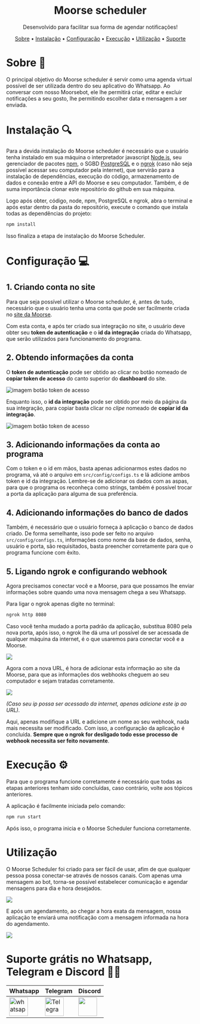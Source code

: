 <h1 align="center">Moorse scheduler</h1>

<p align="center">Desenvolvido para facilitar sua forma de agendar notificações!</p>

<p align="center">
  <a href="#Sobre">Sobre</a> • 
  <a href="#Instalação">Instalação</a> • 
  <a href="#Configuração">Configuração</a> • 
  <a href="#Execução">Execução</a> • 
  <a href="#Utilização">Utilização</a> •
  <a href="#Suporte grátis em Whatsapp, Telegram e Discord">Suporte</a>
</p>

# Sobre :rocket:

O principal objetivo do Moorse scheduler é servir como uma agenda virtual possível de ser utilizada dentro do seu aplicativo do Whatsapp. Ao conversar com nosso Moorsebot, ele lhe permitirá criar, editar e excluir notificações a seu gosto, lhe permitindo escolher data e mensagem a ser enviada.

# Instalação :mag:

Para a devida instalação do Moorse scheduler é necessário que o usuário tenha instalado em sua máquina o interpretador javascript <a href="https://nodejs.org/en/" target="_blank">Node.js</a>, seu gerenciador de pacotes <a href="https://www.npmjs.com/" target="_blank">npm</a>, o SGBD <a href="https://www.postgresql.org/" target="_blank">PostgreSQL</a> e o <a href="https://ngrok.com/" target="_blank">ngrok</a> (caso não seja possível acessar seu computador pela internet), que servirão para a instalação de dependências, execução do código, armazenamento de dados e conexão entre a API do Moorse e seu computador. Também, é de suma importância clonar este repositório do github em sua máquina.

Logo após obter, código, node, npm, PostgreSQL e ngrok, abra o terminal e após estar dentro da pasta do repositório, execute o comando que instala todas as dependências do projeto:

```bash
npm install
```

Isso finaliza a etapa de instalação do Moorse Scheduler.

# Configuração :computer:

## 1. Criando conta no site

Para que seja possível utilizar o Moorse scheduler, é, antes de tudo, necessário que o usuário tenha uma conta que pode ser facilmente criada no <a href="https://moorse.io/" target="_blanket">site da Moorse</a>.

Com esta conta, e após ter criado sua integração no site, o usuário deve obter seu <strong>token de autenticação</strong> e o <strong>id da integração</strong> criada do Whatsapp, que serão utilizados para funcionamento do programa.

## 2. Obtendo informações da conta

O <strong>token de autenticação</strong> pode ser obtido ao clicar no botão nomeado de <strong>copiar token de acesso</strong> do canto superior do <strong>dashboard</strong> do site.

<img alt="imagem botão token de acesso" src="images/token.png"></img>

Enquanto isso, o <strong>id da integração</strong> pode ser obtido por meio da página da sua integração, para copiar basta clicar no <i>clipe</i> nomeado de <strong>copiar id da integração</strong>.

<img alt="imagem botão token de acesso" src="images/integracao.png"></img>

## 3. Adicionando informações da conta ao programa

Com o token e o id em mãos, basta apenas adicionarmos estes dados no programa, vá até o arquivo em `src/config/configs.ts` e lá adicione ambos token e id da integração. Lembre-se de adicionar os dados com as aspas, para que o programa os reconheça como strings, também é possível trocar a porta da aplicação para alguma de sua preferência.

## 4. Adicionando informações do banco de dados

Também, é necessário que o usuário forneça à aplicação o banco de dados criado. De forma semelhante, isso pode ser feito no arquivo `src/config/configs.ts`, informações como nome da base de dados, senha, usuário e porta, são requisitados, basta preencher corretamente para que o programa funcione com êxito.

## 5. Ligando ngrok e configurando webhook

Agora precisamos conectar você e a Moorse, para que possamos lhe enviar informações sobre quando uma nova mensagem chega a seu Whatsapp.

Para ligar o ngrok apenas digite no terminal:

```bash
ngrok http 8080
```

Caso você tenha mudado a porta padrão da aplicação, substitua 8080 pela nova porta, após isso, o ngrok lhe dá uma url possível de ser acessada de qualquer máquina da internet, é o que usaremos para conectar você e a Moorse.

<img src="images/ngrok.png"></img>

Agora com a nova URL, é hora de adicionar esta informação ao site da Moorse, para que as informações dos webhooks cheguem ao seu computador e sejam tratadas corretamente.

<img src="images/webhook.png"></img>

_(Caso seu ip possa ser acessado da internet, apenas adicione este ip ao URL)._

Aqui, apenas modifique a URL e adicione um nome ao seu webhook, nada mais necessita ser modificado. Com isso, a configuração da aplicação é concluída. <strong>Sempre que o ngrok for desligado todo esse processo de webhook necessita ser feito novamente</strong>.

# Execução :gear:

Para que o programa funcione corretamente é necessário que todas as etapas anteriores tenham sido concluídas, caso contrário, volte aos tópicos anteriores.

A aplicação é facilmente iniciada pelo comando:

```bash
npm run start
```

Após isso, o programa inicia e o Moorse Scheduler funciona corretamente.

# Utilização

O Moorse Scheduler foi criado para ser fácil de usar, afim de que qualquer pessoa possa conectar-se através de nossos canais. Com apenas uma mensagem ao bot, torna-se possível estabelecer comunicação e agendar mensagens para dia e hora desejados.

<img src="images/exemplo.png"></img>

E após um agendamento, ao chegar a hora exata da mensagem, nossa aplicação te enviará uma notificação com a mensagem informada na hora do agendamento.

<img src="images/exemplo2.png">

# Suporte grátis no Whatsapp, Telegram e Discord :man_technologist:

|Whatsapp|Telegram|Discord|
|---|---|---|
|<a display="inline" target="_blank" href="https://web.whatsapp.com/send?phone=5511975923164&text=oi" target="_blank"><img align="center" title="whatsapp" height="50" width="50" src="images/whatsapp.png"/></a>|<a display="inline" float="left" target="_blank" href="https://t.me/moorseio" target="_blank"><img title="Telegram" height="50" width="50" src="images/telegram.png" align="center"/></a>|<a display="inline" target="_blank" href="https://discord.gg/uPp2SmCA" target="_blank"><img src="images/discord.png" height="50" width="50" align="center"></a>|